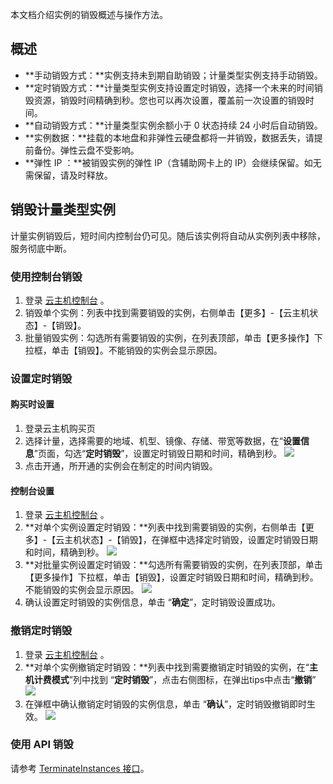 本文档介绍实例的销毁概述与操作方法。

## 概述
 - **手动销毁方式：**实例支持未到期自助销毁；计量类型实例支持手动销毁。
 - **定时销毁方式：**计量类型实例支持设置定时销毁，选择一个未来的时间销毁资源，销毁时间精确到秒。您也可以再次设置，覆盖前一次设置的销毁时间。
 - **自动销毁方式：**计量类型实例余额小于 0 状态持续 24 小时后自动销毁。
 - **实例数据：**挂载的本地盘和非弹性云硬盘都将一并销毁，数据丢失，请提前备份。弹性云盘不受影响。
 - **弹性 IP ：**被销毁实例的弹性 IP（含辅助网卡上的 IP）会继续保留。如无需保留，请及时释放。

## 销毁计量类型实例
计量实例销毁后，短时间内控制台仍可见。随后该实例将自动从实例列表中移除，服务彻底中断。
### 使用控制台销毁
  1.  登录 [云主机控制台]( https://console.cloud.tencent.com/cvm/) 。
  2.  销毁单个实例：列表中找到需要销毁的实例，右侧单击【更多】-【云主机状态】-【销毁】。
  3.  批量销毁实例：勾选所有需要销毁的实例，在列表顶部，单击【更多操作】下拉框，单击【销毁】。不能销毁的实例会显示原因。

### 设置定时销毁
#### 购买时设置
1. 登录云主机购买页
2. 选择计量，选择需要的地域、机型、镜像、存储、带宽等数据，在“**设置信息**”页面，勾选“**定时销毁**”，设置定时销毁日期和时间，精确到秒。
  ![](https://mc.qcloudimg.com/static/img/378237a35e69bed7a4c61c8e9e6f3b99/image.jpg)
3. 点击开通，所开通的实例会在制定的时间内销毁。

#### 控制台设置
  1.  登录 [云主机控制台]( https://console.cloud.tencent.com/cvm/) 。
  2.  **对单个实例设置定时销毁：**列表中找到需要销毁的实例，右侧单击【更多】-【云主机状态】-【销毁】，在弹框中选择定时销毁，设置定时销毁日期和时间，精确到秒。
    ![](https://mc.qcloudimg.com/static/img/fa57dc1c68069846eed85b9c34952999/image.jpg)
  3.  **对批量实例设置定时销毁：**勾选所有需要销毁的实例，在列表顶部，单击【更多操作】下拉框，单击【销毁】，设置定时销毁日期和时间，精确到秒。不能销毁的实例会显示原因。
    ![](https://mc.qcloudimg.com/static/img/0e3b3e907e71d51639d948bd579821f6/image.jpg)
  4.  确认设置定时销毁的实例信息，单击 “**确定**”，定时销毁设置成功。


### 撤销定时销毁
  1.  登录 [云主机控制台]( https://console.cloud.tencent.com/cvm/) 。
  2.  **对单个实例撤销定时销毁：**列表中找到需要撤销定时销毁的实例，在“**主机计费模式**”列中找到 “**定时销毁**”，点击右侧图标，在弹出tips中点击“**撤销**”
    ![](https://mc.qcloudimg.com/static/img/f9e81105d8572e517ad9b128cf083f37/image.jpg)
  3.  在弹框中确认撤销定时销毁的实例信息，单击 “**确认**”，定时销毁撤销即时生效。
    ![](https://mc.qcloudimg.com/static/img/883b117e9e00f4b29da82738bf4ea241/image.jpg)



### 使用 API 销毁
请参考 [TerminateInstances 接口](/doc/product/213/9395)。
